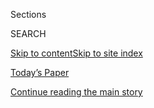 <div id="app">

<div>

<div class="NYTAppHideMasthead css-zz1s19 e1suatyy0">

<div class="section css-ui9rw0 e1suatyy2">

<div class="css-11hrj97 er09x8g0">

<div class="css-6n7j50">

</div>

<span class="css-1dv1kvn">Sections</span>

<div class="css-10488qs">

<span class="css-1dv1kvn">SEARCH</span>

</div>

[Skip to content](#site-content)[Skip to site
index](#site-index)

</div>

<div class="css-10698na e1huz5gh0">

</div>

</div>

<div id="masthead-bar-one" class="section hasLinks css-15hmgas e1csuq9d3">

<div class="css-uqyvli e1csuq9d0">

</div>

<div class="css-1uqjmks e1csuq9d1">

</div>

<div class="css-9e9ivx">

[](https://myaccount.nytimes.com/auth/login?response_type=cookie&client_id=vi)

</div>

<div class="css-1bvtpon e1csuq9d2">

[Today’s Paper](https://www.nytimes.com/section/todayspaper)

</div>

</div>

</div>

</div>

<div data-aria-hidden="false">

<div id="site-content" data-role="main">

<div id="top-wrapper" class="css-15p45cc eaca97t0" type="top">

<div id="top-slug" class="css-19x0jxb eaca97t1" hidden="">

Advertisement

</div>

[Continue reading the main
story](#after-top)

<div class="ad top-wrapper" style="text-align:center;height:100%;display:block;min-height:90px">

<div id="top" class="place-ad" data-position="top" data-size-key="top">

</div>

</div>

<div id="after-top">

</div>

</div>

<div id="collection-opinion" class="section css-15h4p1b e9abtgs0">

<div class="css-1j21atc e1svk9qx1">

<div class="css-fmiefx e1svk9qx2">

<div class="css-1hk7r2m eu54l5x0">

<div id="sponsor-wrapper" class="css-7a1pgi eaca97t0" type="sponsor" hidden="">

<div id="sponsor-slug" class="css-1l4mleb eaca97t1" hidden="">

Supported by

</div>

[Continue reading the main
story](#after-sponsor)

<div id="sponsor" class="ad sponsor-wrapper" style="text-align:left;height:100%;display:block">

</div>

<div id="after-sponsor">

</div>

</div>

</div>

</div>

<div class="css-nfcc9b e1svk9qx3">

<div class="css-vl9dhg e1svk9qx5">

<div class="css-1nrhkj6 e1svk9qx6">

# Opinion

<div class="follow-button-placeholder" data-collection-id="">

</div>

</div>

</div>

</div>

</div>

<div class="css-fhu7lb e1se7h4u4">

<div class="css-1atpi1k e1se7h4u6">

Columnists

</div>

<div class="css-11ydqt3">

  - [Charles M. Blow](/column/charles-m-blow)
  - [Jamelle Bouie](/column/jamelle-bouie)
  - [David Brooks](/column/david-brooks)
  - [Frank Bruni](/column/frank-bruni)
  - [Roger Cohen](/column/roger-cohen)
  - [Gail Collins](/column/gail-collins)
  - [Ross Douthat](/column/ross-douthat)
  - [Maureen Dowd](/column/maureen-dowd)
  - [Thomas L. Friedman](/column/thomas-l-friedman)
  - [Michelle Goldberg](/column/michelle-goldberg)
  - [Nicholas Kristof](/column/nicholas-kristof)
  - [Paul Krugman](/column/paul-krugman)
  - [David Leonhardt](/column/david-leonhardt)
  - [Farhad Manjoo](/column/farhad-manjoo)
  - [Jennifer Senior](/column/jennifer-senior)
  - [Bret Stephens](/column/bret-stephens)

</div>

</div>

<div class="css-fhu7lb e1se7h4u4">

<div class="css-1atpi1k e1se7h4u6">

Series

</div>

<div class="css-11ydqt3">

  - [Disability](/column/disability)
  - [Fixes](/column/fixes)
  - [On Campus](/column/on-campus)
  - [Red Century](/column/red-century)
  - [Sporting](/column/sporting)
  - [The Stone](/column/the-stone)
  - [Vietnam '67](/column/vietnam-67)

</div>

</div>

[Editorials](/section/opinion/editorials)

[Op-Ed](/section/opinion/contributors)

[Letters](/section/opinion/letters)

[Sunday Review](/section/opinion/sunday)

[Videos](/video/opinion)

[Politics](/section/opinion/politics)

[World](/section/opinion/international-world)

[Gender &
Society](/section/opinion/gender-and-society)

[Business](/section/opinion/business-economics)

[Tech](/section/opinion/technology)

[Environment](/section/opinion/environment)

[Health](/section/opinion/health)

[Culture](/section/opinion/culture)

<div class="css-4svvz1 ekkqrpp0">

<div id="collection-highlights-container" class="section css-18l1u7x e46isfb1">

<div class="template-1 css-gfgt40 ekkqrpp1">

## Highlights

1.  ![<span class="css-kvjpws e1oaj3zl2"><span class="css-1dv1kvn">Credit</span>John
    Rudoff/Sipa, via Associated
    Press</span>](https://static01.nyt.com/images/2020/07/31/opinion/31feds-promo2/merlin_174687471_3f161da7-b02b-4a94-89a2-d597dadb4374-jumbo.jpg)
    
    <div class="css-gjijuv">
    
    ## [Federal Agents Don’t Need Army Fatigues](/2020/07/31/opinion/federal-agents-trump-uniforms.html)
    
    If you’re an officer of the law, dress like one. Leave the
    soldiering to
    soldiers.
    
    <span class="css-me3p27"></span><span class="css-1dydysp e4e4i5l3"></span><span class="css-9voj2j">By
    <span class="css-1baulvz last-byline" itemprop="name">The Editorial
    Board</span></span>
    
    </div>

2.  ![<span class="css-1nk1g0h e1oaj3zl2"><span class="css-1dv1kvn">Credit</span>Illustrations
    by Xia
    Gordon</span>](https://static01.nyt.com/images/2020/08/01/opinion/sunday/01gerard-top/01gerard-top-videoLarge.jpg)
    
    <div class="css-10wtrbd">
    
    ## [Talking to the Dead in the Sunshine State](/2020/08/01/opinion/spiritualism-cassadaga-florida.html)
    
    I was searching for facts, for a lost friend, and for what couldn’t
    be
    explained.
    
    <span class="css-me3p27"></span><span class="css-1dydysp e4e4i5l3"></span><span class="css-9voj2j">By
    <span class="css-1baulvz last-byline" itemprop="name">Sarah
    Gerard</span></span>
    
    </div>

3.  ![<span class="css-1nk1g0h e1oaj3zl2"><span class="css-1dv1kvn">Credit</span>Vivek
    Singh for The New York
    Times</span>](https://static01.nyt.com/images/2020/08/02/opinion/31peer4/31peer4-videoLarge-v3.jpg)
    
    <div class="css-10wtrbd">
    
    ## [A Friendship, a Pandemic and a Death Beside the Highway](/2020/07/31/opinion/sunday/India-migration-coronavirus.html)
    
    How a photograph of a young man cradling his dying friend sent me on
    a journey across
    India.
    
    <span class="css-me3p27"></span><span class="css-1dydysp e4e4i5l3"></span><span class="css-9voj2j">By
    <span class="css-1baulvz last-byline" itemprop="name">Basharat
    Peer</span></span>
    
    </div>

4.  ![<span class="css-1nk1g0h e1oaj3zl2"><span class="css-1dv1kvn">Credit</span>Michael
    George
    Haddad</span>](https://static01.nyt.com/images/2020/07/28/opinion/28oster/28oster-videoLarge.jpg)
    
    <div class="css-10wtrbd">
    
    ## [What Will Schools Do When a Teacher Gets Covid-19?](/2020/07/28/opinion/coronavirus-schools-reopening.html)
    
    Cases are inevitable. Schools need to plan
    now.
    
    <span class="css-me3p27"></span><span class="css-1dydysp e4e4i5l3"></span><span class="css-9voj2j">By
    <span class="css-1baulvz last-byline" itemprop="name">Emily
    Oster</span></span>
    
    </div>

</div>

<div class="css-1xdhyk6 e46isfb0">

<div class="css-zk12ih ef6si7p0">

1.  ![<span class="css-1hhnwbi e1oaj3zl2"><span class="css-1dv1kvn">Credit</span>Christoph
    Burgstedt/Science Photo Library, via Getty
    Images</span>](https://static01.nyt.com/images/2020/07/30/opinion/30iwasaki/30iwasaki-videoLarge.jpg)
    
    <div class="css-10wtrbd">
    
    ## [Scared That Covid-19 Immunity Won’t Last? Don’t Be](/2020/07/31/opinion/coronavirus-antibodies-immunity.html)
    
    Dropping antibody counts aren’t a sign that our immune system is
    failing against the coronavirus, nor an omen that we can’t develop a
    viable
    vaccine.
    
    <span class="css-me3p27"></span><span class="css-1dydysp e4e4i5l3"></span><span class="css-9voj2j">By
    <span class="css-1baulvz" itemprop="name">Akiko Iwasaki</span> and
    <span class="css-1baulvz last-byline" itemprop="name">Ruslan
    Medzhitov</span></span>
    
    </div>

2.  ![<span class="css-1hhnwbi e1oaj3zl2"><span class="css-1dv1kvn">Credit</span>Yawar
    Nazir/Getty
    Images</span>](https://static01.nyt.com/images/2020/07/31/opinion/31Moyo/31Moyo-videoLarge.jpg)
    
    <div class="css-10wtrbd">
    
    ## [3 Things to Make the World Immediately Better After Covid-19](/2020/07/31/opinion/coronavirus-economy.html)
    
    The crisis could be a catalyst for overhauling the economic world
    order.
    
    <span class="css-me3p27"></span><span class="css-1dydysp e4e4i5l3"></span><span class="css-9voj2j">By
    <span class="css-1baulvz last-byline" itemprop="name">Dambisa
    Moyo</span></span>
    
    </div>

3.  ### Roger Cohen
    
    ![<span class="css-1hhnwbi e1oaj3zl2"><span class="css-1dv1kvn">Credit</span>Ammar
    Awad/Reuters</span>](https://static01.nyt.com/images/2020/07/31/opinion/31cohenWeb/31cohenWeb-videoLarge.jpg)
    
    <div class="css-10wtrbd">
    
    ## [The Less Impossible Israeli-Palestinian Peace](/2020/07/31/opinion/israeli-palestinian-peace.html)
    
    The two-state idea is comatose but not
    dead.
    
    <span class="css-me3p27"></span><span class="css-1dydysp e4e4i5l3"></span><span class="css-9voj2j">By
    <span class="css-1baulvz last-byline" itemprop="name">Roger
    Cohen</span></span>
    
    </div>

4.  ![<span class="css-1hhnwbi e1oaj3zl2"><span class="css-1dv1kvn">Credit</span>David
    Deal/Redux</span>](https://static01.nyt.com/images/2020/07/29/opinion/00lewis/00lewis-videoLarge.jpg)
    
    <div class="css-10wtrbd">
    
    ## [John Lewis: Together, You Can Redeem the Soul of Our Nation](/2020/07/30/opinion/john-lewis-civil-rights-america.html)
    
    Though I may not be here with you, I urge you to answer the highest
    calling of your heart and stand up for what you truly
    believe.
    
    <span class="css-me3p27"></span><span class="css-1dydysp e4e4i5l3"></span><span class="css-9voj2j">By
    <span class="css-1baulvz last-byline" itemprop="name">John
    Lewis</span></span>
    
    </div>

5.  ![<span class="css-1hhnwbi e1oaj3zl2"><span class="css-1dv1kvn">Credit</span>Brendan
    Mcdermid/Reuters</span>](https://static01.nyt.com/images/2020/07/30/opinion/30Cuomo1/merlin_171976521_6137293f-4c6e-4588-8ae0-fdb17e813038-videoLarge.jpg)
    
    <div class="css-10wtrbd">
    
    ## [Let’s End the Wait for Coronavirus Test Results. Here’s How.](/2020/07/31/opinion/coronavirus-testing-cuomo.html)
    
    States should look to New York’s
    strategies.
    
    <span class="css-me3p27"></span><span class="css-1dydysp e4e4i5l3"></span><span class="css-9voj2j">By
    <span class="css-1baulvz last-byline" itemprop="name">Andrew M.
    Cuomo</span></span>
    
    </div>

</div>

</div>

</div>

<div id="mid1-wrapper" class="css-1mn4oms eaca97t0" type="rank">

<div id="mid1-slug" class="css-1tag3rd eaca97t1">

Advertisement

</div>

[Continue reading the main
story](#after-mid1)

<div id="mid1" class="ad mid1-wrapper" style="text-align:center;height:100%;display:block">

</div>

<div id="after-mid1">

</div>

</div>

</div>

<div class="css-185go5a e1o5byef0">

<div class="css-15cbhtu">

  - [Latest](#stream-panel)
  - <span class="css-6n7j50">Search</span>
    <div class="control">
    <div class="label-container css-1dv1kvn">
    Search
    </div>
    <div class="css-wm4t3d">
    **<span id="clear-search-input" class="css-1dv1kvn">Clear this text
    input</span>
    </div>
    </div>
    <span class="css-1iovbfw"></span>

<div id="stream-panel" class="section css-8msx5b e1jz0cab1">

<div class="css-13mho3u">

1.  
    
    <div class="css-1cp3ece">
    
    <div class="css-1l4spti">
    
    [](/2020/08/01/opinion/letters/disability-law.html)
    
    <div class="css-79elbk">
    
    ![](https://static01.nyt.com/images/2020/07/12/opinion/sunday/11disability/11disability-thumbWide.jpg?quality=75&auto=webp&disable=upscale)
    
    </div>
    
    ### <span class="css-m70j1g">letters</span>
    
    ## Protecting the Rights of Those With Disabilities
    
    Readers discuss a series of articles about the impact of the
    Americans With Disabilities Act, passed 30 years
    ago.
    
    <div class="css-1nqbnmb ea5icrr0">
    
    </div>
    
    </div>
    
    <div class="css-1lc2l26 e1xfvim33">
    
    </div>
    
    </div>

2.  
    
    <div class="css-1cp3ece">
    
    <div class="css-1l4spti">
    
    [](/2020/07/31/opinion/coronavirus-testing-cuomo.html)
    
    <div class="css-79elbk">
    
    ![](https://static01.nyt.com/images/2020/07/30/opinion/30Cuomo1/merlin_171976521_6137293f-4c6e-4588-8ae0-fdb17e813038-thumbWide.jpg?quality=75&auto=webp&disable=upscale)
    
    </div>
    
    ## Let’s End the Wait for Coronavirus Test Results. Here’s How.
    
    States should look to New York’s strategies.
    
    <div class="css-1nqbnmb ea5icrr0">
    
    By <span class="css-1n7hynb">Andrew M.
    Cuomo</span>
    
    </div>
    
    </div>
    
    <div class="css-1lc2l26 e1xfvim33">
    
    </div>
    
    </div>

3.  
    
    <div class="css-1cp3ece">
    
    <div class="css-1l4spti">
    
    [](/2020/07/31/opinion/letters/coronavirus-economy.html)
    
    <div class="css-79elbk">
    
    ![](https://static01.nyt.com/images/2020/07/30/business/30virus-econ2e/30virus-econ2e-thumbWide.jpg?quality=75&auto=webp&disable=upscale)
    
    </div>
    
    ### <span class="css-m70j1g">letters</span>
    
    ## Why the Virus Is Getting the Better of Us
    
    Readers outline the mistakes made that have caused new cases to soar
    and suggest better
    approaches.
    
    <div class="css-1nqbnmb ea5icrr0">
    
    </div>
    
    </div>
    
    <div class="css-1lc2l26 e1xfvim33">
    
    </div>
    
    </div>

4.  
    
    <div class="css-1cp3ece">
    
    <div class="css-1l4spti">
    
    [](/2020/07/31/opinion/letters/trump-election.html)
    
    <div class="css-79elbk">
    
    ![](https://static01.nyt.com/images/2020/07/30/us/politics/30TRUMP-ANALYSIS/30TRUMP-ANALYSIS-thumbWide-v2.jpg?quality=75&auto=webp&disable=upscale)
    
    </div>
    
    ### <span class="css-m70j1g">letters</span>
    
    ## So Trump Wants to Postpone the Election
    
    One reader views the floating of the idea as “a measure of how
    desperate he is to stay in power.” Also: Maskless shoppers;
    uncertain in
    Australia.
    
    <div class="css-1nqbnmb ea5icrr0">
    
    </div>
    
    </div>
    
    <div class="css-1lc2l26 e1xfvim33">
    
    </div>
    
    </div>

5.  
    
    <div class="css-1cp3ece">
    
    <div class="css-1l4spti">
    
    [](/2020/07/31/opinion/john-lewis-trump-election-2020.html)
    
    <div class="css-79elbk">
    
    ![](https://static01.nyt.com/images/2020/07/31/opinion/31bouieNew/31bouieNew-thumbWide.jpg?quality=75&auto=webp&disable=upscale)
    
    </div>
    
    ## John Lewis Was the Anti-Trump
    
    The president doesn’t seem to know what democracy is; the
    congressman embodied it.
    
    <div class="css-1nqbnmb ea5icrr0">
    
    By <span class="css-1n7hynb">Jamelle
    Bouie</span>
    
    </div>
    
    </div>
    
    <div class="css-1lc2l26 e1xfvim33">
    
    </div>
    
    </div>

6.  
    
    <div class="css-1cp3ece">
    
    <div class="css-1l4spti">
    
    [](/2020/07/31/opinion/trump-nixon-authoritarianism.html)
    
    <div class="css-79elbk">
    
    ![](https://static01.nyt.com/images/2020/07/30/opinion/30JohnDean2/30JohnDean2-thumbWide.jpg?quality=75&auto=webp&disable=upscale)
    
    </div>
    
    ## Trump Has Been Comparing Himself to Nixon. That’s Hooey.
    
    The former president could only dream of wielding the police powers
    Mr. Trump has seized for himself.
    
    <div class="css-1nqbnmb ea5icrr0">
    
    By <span class="css-1n7hynb">John W.
    Dean</span>
    
    </div>
    
    </div>
    
    <div class="css-1lc2l26 e1xfvim33">
    
    </div>
    
    </div>

7.  
    
    <div class="css-1cp3ece">
    
    <div class="css-1l4spti">
    
    [](/2020/07/30/opinion/john-lewis-legacy.html)
    
    <div class="css-79elbk">
    
    ![](https://static01.nyt.com/images/2020/07/30/opinion/30lewis1/merlin_128348066_40469054-04f5-42bc-bfec-2928f224ab45-thumbWide.jpg?quality=75&auto=webp&disable=upscale)
    
    </div>
    
    ## John Lewis Believed America Would Survive Trump
    
    He told us to keep the faith. It’s not easy.
    
    <div class="css-1nqbnmb ea5icrr0">
    
    By <span class="css-1n7hynb">Michelle
    Goldberg</span>
    
    </div>
    
    </div>
    
    <div class="css-1lc2l26 e1xfvim33">
    
    </div>
    
    </div>

8.  
    
    <div class="css-1cp3ece">
    
    <div class="css-1l4spti">
    
    [](/2020/07/30/opinion/mitch-mcconnell-coronavirus-economy.html)
    
    <div class="css-79elbk">
    
    ![](https://static01.nyt.com/images/2020/07/31/opinion/30econ/30econ-thumbWide.jpg?quality=75&auto=webp&disable=upscale)
    
    </div>
    
    ## Mitch McConnell Could Rescue Millions. What Is He Waiting For?
    
    The economy is in dire shape. Millions of Americans are about to
    lose federal aid. The Senate is going on vacation.
    
    <div class="css-1nqbnmb ea5icrr0">
    
    By <span class="css-1n7hynb">The Editorial
    Board</span>
    
    </div>
    
    </div>
    
    <div class="css-1lc2l26 e1xfvim33">
    
    </div>
    
    </div>

9.  
    
    <div class="css-1cp3ece">
    
    <div class="css-1l4spti">
    
    [](/2020/07/30/opinion/trump-coronavirus-economy.html)
    
    <div class="css-79elbk">
    
    ![](https://static01.nyt.com/images/2020/07/30/opinion/30krugmanWeb/30krugmanWeb-thumbWide.jpg?quality=75&auto=webp&disable=upscale)
    
    </div>
    
    ## The Nightmare on Pennsylvania Avenue
    
    Trump is the kind of boss who can’t do the job — and won’t go away.
    
    <div class="css-1nqbnmb ea5icrr0">
    
    By <span class="css-1n7hynb">Paul
    Krugman</span>
    
    </div>
    
    </div>
    
    <div class="css-1lc2l26 e1xfvim33">
    
    </div>
    
    </div>

10. 
    
    <div class="css-1cp3ece">
    
    <div class="css-1l4spti">
    
    [](/2020/07/30/opinion/biden-fdr.html)
    
    <div class="css-79elbk">
    
    ![](https://static01.nyt.com/images/2020/07/30/opinion/30brooksWeb/30brooksWeb-thumbWide.jpg?quality=75&auto=webp&disable=upscale)
    
    </div>
    
    ## The Future of American Liberalism
    
    What Biden can learn from F.D.R.
    
    <div class="css-1nqbnmb ea5icrr0">
    
    By <span class="css-1n7hynb">David Brooks</span>
    
    </div>
    
    </div>
    
    <div class="css-1lc2l26 e1xfvim33">
    
    </div>
    
    </div>

<div class="css-13mho3u">

<div class="css-1t62hi8">

<div class="css-1stvaey">

Show
More

<div>

<div style="border:0;clip:rect(0 0 0 0);height:1px;margin:-1px;overflow:hidden;white-space:nowrap;padding:0;width:1px;position:absolute" data-role="log" data-aria-live="assertive">

</div>

<div style="border:0;clip:rect(0 0 0 0);height:1px;margin:-1px;overflow:hidden;white-space:nowrap;padding:0;width:1px;position:absolute" data-role="log" data-aria-live="assertive">

</div>

<div style="border:0;clip:rect(0 0 0 0);height:1px;margin:-1px;overflow:hidden;white-space:nowrap;padding:0;width:1px;position:absolute" data-role="log" data-aria-live="polite">

</div>

<div style="border:0;clip:rect(0 0 0 0);height:1px;margin:-1px;overflow:hidden;white-space:nowrap;padding:0;width:1px;position:absolute" data-role="log" data-aria-live="polite">

</div>

</div>

</div>

</div>

</div>

</div>

<div class="css-g6hk37 supplemental">

<div id="mid2-wrapper" class="css-10wkyv7 eaca97t0" type="lede">

<div id="mid2-slug" class="css-1tag3rd eaca97t1">

Advertisement

</div>

[Continue reading the main
story](#after-mid2)

<div id="mid2" class="ad mid2-wrapper" style="text-align:center;height:100%;display:block;min-height:250px">

</div>

<div id="after-mid2">

</div>

</div>

<div id="mktg-wrapper" class="css-oxle51 eaca97t0" type="mktg">

<div id="mktg-slug" class="css-1tag3rd eaca97t1">

Advertisement

</div>

[Continue reading the main
story](#after-mktg)

<div id="mktg" class="ad mktg-wrapper" style="text-align:center;height:100%;display:block">

</div>

<div id="after-mktg">

</div>

</div>

</div>

</div>

</div>

</div>

</div>

</div>

## Site Index

<div>

</div>

## Site Information Navigation

  - [© <span>2020</span> <span>The New York Times
    Company</span>](https://help.nytimes.com/hc/en-us/articles/115014792127-Copyright-notice)

<!-- end list -->

  - [NYTCo](https://www.nytco.com/)
  - [Contact
    Us](https://help.nytimes.com/hc/en-us/articles/115015385887-Contact-Us)
  - [Work with us](https://www.nytco.com/careers/)
  - [Advertise](https://nytmediakit.com/)
  - [T Brand Studio](http://www.tbrandstudio.com/)
  - [Your Ad
    Choices](https://www.nytimes.com/privacy/cookie-policy#how-do-i-manage-trackers)
  - [Privacy](https://www.nytimes.com/privacy)
  - [Terms of
    Service](https://help.nytimes.com/hc/en-us/articles/115014893428-Terms-of-service)
  - [Terms of
    Sale](https://help.nytimes.com/hc/en-us/articles/115014893968-Terms-of-sale)
  - [Site
    Map](https://spiderbites.nytimes.com)
  - [Help](https://help.nytimes.com/hc/en-us)
  - [Subscriptions](https://www.nytimes.com/subscription?campaignId=37WXW)

</div>

</div>
